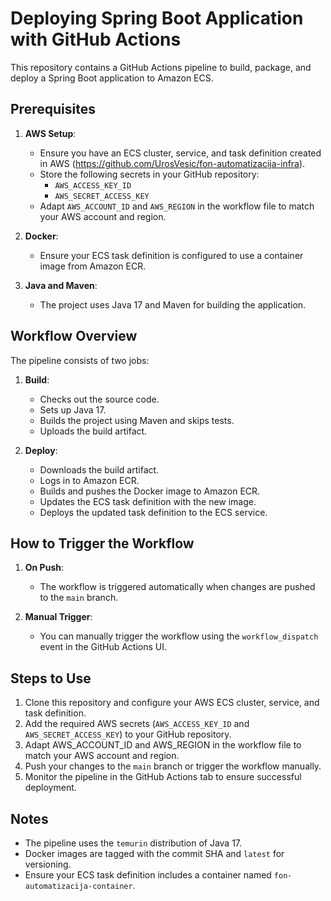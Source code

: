 # Deploying Spring Boot Application with GitHub Actions

This repository contains a GitHub Actions pipeline to build, package, and deploy a Spring Boot application to Amazon ECS.

## Prerequisites

1. **AWS Setup**:
    - Ensure you have an ECS cluster, service, and task definition created in AWS (https://github.com/UrosVesic/fon-automatizacija-infra).
    - Store the following secrets in your GitHub repository:
        - `AWS_ACCESS_KEY_ID`
        - `AWS_SECRET_ACCESS_KEY`
    - Adapt `AWS_ACCOUNT_ID` and `AWS_REGION` in the workflow file to match your AWS account and region.

2. **Docker**:
    - Ensure your ECS task definition is configured to use a container image from Amazon ECR.

3. **Java and Maven**:
    - The project uses Java 17 and Maven for building the application.

## Workflow Overview

The pipeline consists of two jobs:
1. **Build**:
    - Checks out the source code.
    - Sets up Java 17.
    - Builds the project using Maven and skips tests.
    - Uploads the build artifact.

2. **Deploy**:
    - Downloads the build artifact.
    - Logs in to Amazon ECR.
    - Builds and pushes the Docker image to Amazon ECR.
    - Updates the ECS task definition with the new image.
    - Deploys the updated task definition to the ECS service.

## How to Trigger the Workflow

1. **On Push**:
    - The workflow is triggered automatically when changes are pushed to the `main` branch.

2. **Manual Trigger**:
    - You can manually trigger the workflow using the `workflow_dispatch` event in the GitHub Actions UI.

## Steps to Use

1. Clone this repository and configure your AWS ECS cluster, service, and task definition.
2. Add the required AWS secrets (`AWS_ACCESS_KEY_ID` and `AWS_SECRET_ACCESS_KEY`) to your GitHub repository.
3. Adapt AWS_ACCOUNT_ID and AWS_REGION in the workflow file to match your AWS account and region.
4. Push your changes to the `main` branch or trigger the workflow manually.
5. Monitor the pipeline in the GitHub Actions tab to ensure successful deployment.

## Notes

- The pipeline uses the `temurin` distribution of Java 17.
- Docker images are tagged with the commit SHA and `latest` for versioning.
- Ensure your ECS task definition includes a container named `fon-automatizacija-container`.